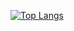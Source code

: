 <!-- <img src="https://ghchart.rshah.org/ye-yo"/> -->
<!-- Strong: -->
<!--
<img src="https://img.shields.io/badge/HTML5-E34F26?style=flat-square&logo=HTML5&logoColor=white"> <img src="https://img.shields.io/badge/CSS3-1572B6?style=flat-square&logo=CSS3&logoColor=white"/>
<img src="https://img.shields.io/badge/JavaScript-F7DF1E?style=flat-square&logo=JavaScript&logoColor=white"/>
<img src="https://img.shields.io/badge/jquery-0769AD?style=flat-square&logo=jquery&logoColor=white">
<img src="https://img.shields.io/badge/Node.js-339933?style=flat-square&logo=Node.js&logoColor=white"/>
<img src="https://img.shields.io/badge/Kotlin-7F52FF?style=flat-square&logo=Kotlin&logoColor=white"/>
<img src="https://img.shields.io/badge/mySQL-4479A1?style=flat-square&logo=mysql&logoColor=white"/>
<img src="https://img.shields.io/badge/mariaDB-003545?style=flat-square&logo=mariaDB&logoColor=white"/> -->
  
<!-- Knowledgeable:  -->

<!--<img src="https://img.shields.io/badge/React-61DAFB?style=flat-square&logo=react&logoColor=black">
<img src="https://img.shields.io/badge/Vue.js-4FC08D?style=flat-square&logo=vue.js&logoColor=white"> -->

<!--
**ye-yo/ye-yo** is a ✨ _special_ ✨ repository because its `README.md` (this file) appears on your GitHub profile.

Here are some ideas to get you started:

- 🔭 I’m currently working on ...
- 🌱 I’m currently learning ...
- 👯 I’m looking to collaborate on ...
- 🤔 I’m looking for help with ...
- 💬 Ask me about ...
- 📫 How to reach me: ...
- 😄 Pronouns: ...
- ⚡ Fun fact: ...
-->
<!-- ![Anurag's GitHub stats](https://github-readme-stats.vercel.app/api?username=ye-yo&show_icons=true&theme=dracula&count_private=true) -->
[![Top Langs](https://github-readme-stats.vercel.app/api/top-langs/?username=ye-yo&layout=compact)](https://github.com/anuraghazra/github-readme-stats)
